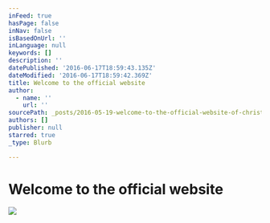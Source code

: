 ```yaml
---
inFeed: true
hasPage: false
inNav: false
isBasedOnUrl: ''
inLanguage: null
keywords: []
description: ''
datePublished: '2016-06-17T18:59:43.135Z'
dateModified: '2016-06-17T18:59:42.369Z'
title: Welcome to the official website
author:
  - name: ''
    url: ''
sourcePath: _posts/2016-05-19-welcome-to-the-official-website-of-christian-schumann.md
authors: []
publisher: null
starred: true
_type: Blurb

---
```

# Welcome to the official website
![](https://the-grid-user-content.s3-us-west-2.amazonaws.com/83df6e75-780f-4c4f-9164-91bd1d950226.jpg)